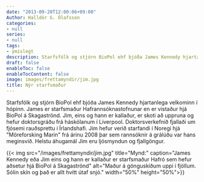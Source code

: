 ```yaml
---
date: "2013-09-20T12:00:06+09:00"
Author: Halldór G. Ólafsson
categories:
- null
series:
- null
tags:
- ýmislegt
description: Starfsfólk og stjórn BioPol ehf bjóða James Kennedy hjartanlega velkominn í hópinn. James er starfsmaður Hafrannsóknastofnunar en er vistaður hjá BioPol á Skagaströnd. Jim, eins og hann er kallaður, er...
draft: false
enableToc: false
enableTocContent: false
image: images/frettamyndir/jim.jpg
title: Nýr starfsmaður
---
```



Starfsfólk og stjórn BioPol ehf bjóða James Kennedy hjartanlega velkominn í hópinn. James er starfsmaður Hafrannsóknastofnunar en er vistaður hjá BioPol á Skagaströnd. Jim, eins og hann er kallaður, er skoti að uppruna  og hefur doktorsgráðu frá háskólanum í Liverpool. Doktorsverkefnið fjallaði um fjósemi rauðsprettu í Írlandshafi. Jim hefur verið starfandi í Noregi hjá "Möreforsking Marin" frá árinu 2008 þar sem rannsóknir á grálúðu var hans meginsvið. Helstu áhugamál Jim eru ljósmyndun og fjallgöngur.

{{< img src="/images/frettamyndir/jim.jpg" title="Mynd:" caption="James Kennedy eða Jim eins og hann er kallaður er starfsmaður Hafró sem hefur aðsetur hjá BioPol á Skagaströnd" alt="Maður á gönguskíðum uppi í fjöllum. Sólin skín og það er allt hvítt útaf snjó." width="50%" height="50%">}}